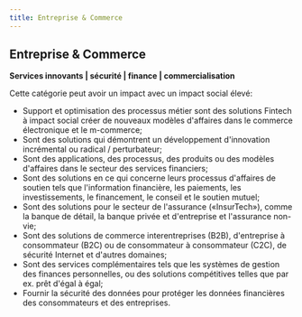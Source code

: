 ```yaml
---
title: Entreprise & Commerce
---
```


## Entreprise & Commerce  
**Services innovants | sécurité | finance | commercialisation**  

Cette catégorie peut avoir un impact avec un impact social élevé:  
>
- Support et optimisation des processus métier
sont des solutions Fintech à impact social
créer de nouveaux modèles d'affaires dans le commerce électronique et le m-commerce;  
- Sont des solutions qui démontrent un développement d'innovation incrémental ou radical / perturbateur;  
- Sont des applications, des processus, des produits ou des modèles d'affaires dans le secteur des services financiers;  
- Sont des solutions en ce qui concerne leurs processus d'affaires de soutien tels que l'information financière, les paiements, les investissements, le financement, le conseil et le soutien mutuel;  
- Sont des solutions pour le secteur de l'assurance («InsurTech»), comme la banque de détail, la banque privée et d'entreprise et l'assurance non-vie;  
- Sont des solutions de commerce interentreprises (B2B), d'entreprise à consommateur (B2C) ou de consommateur à consommateur (C2C), de sécurité Internet et d'autres domaines;  
- Sont des services complémentaires tels que les systèmes de gestion des finances personnelles, ou des solutions compétitives telles que par ex. prêt d'égal à égal;  
- Fournir la sécurité des données pour protéger les données financières des consommateurs et des entreprises.
>
